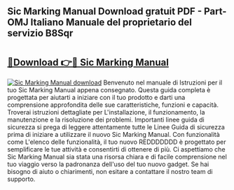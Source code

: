 ## Sic Marking Manual Download gratuit PDF - Part-OMJ Italiano Manuale del proprietario del servizio B8Sqr

# <h2><a href="http://dff3mi.blite.top/?on=Sic+Marking+Manual">🔗Download 👉🔴 Sic Marking Manual</a></h2>

[![Sic Marking Manual download](https://i.imgur.com/lujVjoI.png)](http://dff3mi.blite.top/?on=Sic+Marking+Manual)
Benvenuto nel manuale di Istruzioni per il tuo Sic Marking Manual appena consegnato. Questa guida completa è progettata per aiutarti a iniziare con il tuo prodotto e darti una comprensione approfondita delle sue caratteristiche, funzioni e capacità. Troverai istruzioni dettagliate per L'installazione, il funzionamento, la manutenzione e la risoluzione dei problemi. Importanti linee guida di sicurezza si prega di leggere attentamente tutte le Linee Guida di sicurezza prima di iniziare a utilizzare il nuovo Sic Marking Manual. Con funzionalità come L'elenco delle funzionalità, il tuo nuovo REDDDDDDD è progettato per semplificare le tue attività e consentirti di ottenere di più. Ci aspettiamo che Sic Marking Manual sia stata una risorsa chiara e di facile comprensione nel tuo viaggio verso la padronanza dell'uso del tuo nuovo gadget. Se hai bisogno di aiuto o chiarimenti, non esitare a contattare il nostro team di supporto.
